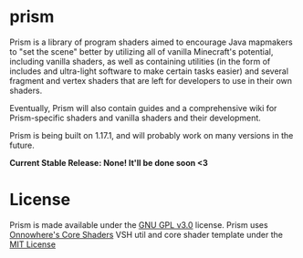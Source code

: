 # prism 

Prism is a library of program shaders aimed to encourage Java mapmakers to "set the scene" better by utilizing all of vanilla Minecraft's potential, including vanilla shaders, as well as containing utilities (in the form of includes and ultra-light software to make certain tasks easier) and several fragment and vertex shaders that are left for developers to use in their own shaders.

Eventually, Prism will also contain guides and a comprehensive wiki for Prism-specific shaders and vanilla shaders and their development.

Prism is being built on 1.17.1, and will probably work on many versions in the future.

**Current Stable Release: None! It'll be done soon <3**

# License

Prism is made available under the [GNU GPL v3.0](https://github.com/1h4a/prism/blob/main/LICENSE) license.
Prism uses [Onnowhere's Core Shaders](https://github.com/onnowhere/core_shaders) VSH util and core shader template under the [MIT License](https://github.com/1h4a/prism/blob/main/VSH-LICENSE)
